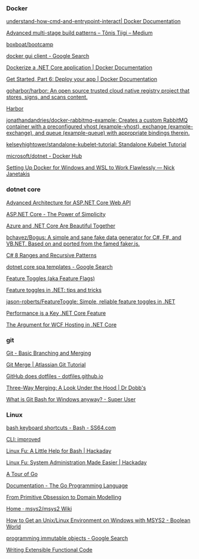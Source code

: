 ### Docker

<dl>

[understand-how-cmd-and-entrypoint-interact| Docker Documentation](https://docs.docker.com/engine/reference/builder/#understand-how-cmd-and-entrypoint-interact)

[Advanced multi-stage build patterns – Tõnis Tiigi – Medium](https://medium.com/@tonistiigi/advanced-multi-stage-build-patterns-6f741b852fae)

[boxboat/bootcamp](https://github.com/boxboat/bootcamp)

[docker gui client - Google Search](https://www.google.com/search?q=docker+gui+client&rlz=1C1CAFC_enUS805US805&oq=docker+gui+client&aqs=chrome..69i57j0l3.1951j0j7&sourceid=chrome&ie=UTF-8)

[Dockerize a .NET Core application | Docker Documentation](https://docs.docker.com/engine/examples/dotnetcore/)

[Get Started, Part 6: Deploy your app | Docker Documentation](https://docs.docker.com/v17.09/get-started/part6/)

[goharbor/harbor: An open source trusted cloud native registry project that stores, signs, and scans content.](https://github.com/goharbor/harbor)

[Harbor](https://goharbor.io/)

[jonathandandries/docker-rabbitmq-example: Creates a custom RabbitMQ container with a preconfigured vhost (example-vhost), exchange (example-exchange), and queue (example-queue) with appropriate bindings therein.](https://github.com/jonathandandries/docker-rabbitmq-example)

[kelseyhightower/standalone-kubelet-tutorial: Standalone Kubelet Tutorial](https://github.com/kelseyhightower/standalone-kubelet-tutorial)

[microsoft/dotnet - Docker Hub](https://hub.docker.com/r/microsoft/dotnet/)

[Setting Up Docker for Windows and WSL to Work Flawlessly — Nick Janetakis](https://nickjanetakis.com/blog/setting-up-docker-for-windows-and-wsl-to-work-flawlessly)

</dl>

### dotnet core

<dl>

[Advanced Architecture for ASP.NET Core Web API](https://www.infoq.com/articles/advanced-architecture-aspnet-core)

[ASP.NET Core - The Power of Simplicity](https://www.infoq.com/articles/aspnetcore-power-of-simplicity)

[Azure and .NET Core Are Beautiful Together](https://www.infoq.com/articles/azure-and-net-core?utm_campaign=rightbar_v2&utm_source=infoq&utm_medium=articles_link&utm_content=link_text)

[bchavez/Bogus: A simple and sane fake data generator for C#, F#, and VB.NET. Based on and ported from the famed faker.js.](https://github.com/bchavez/Bogus)

[C# 8 Ranges and Recursive Patterns](https://www.infoq.com/articles/cs8-ranges-and-recursive-patterns?utm_campaign=rightbar_v2&utm_source=infoq&utm_medium=articles_link&utm_content=link_text)

[dotnet core spa templates - Google Search](https://www.google.com/search?rlz=1C1CAFC_enUS805US805&ei=meCjW-WuM4PSsAX21rigDw&q=dotnet+core+spa+templates&oq=dotnet+core+spa&gs_l=psy-ab.3.1.0l4j0i22i30j0i22i10i30j0i22i30l2j0i22i10i30j0i22i30.8799.9075..10570...0.0..0.284.419.2j0j1......0....1..gws-wiz.......0i71j0i20i263.11f2eiKxDNU)

[Feature Toggles (aka Feature Flags)](https://martinfowler.com/articles/feature-toggles.html)

[Feature toggles in .NET: tips and tricks](https://surfingthecode.com/feature-toggles-in-.net-tips-and-tricks/)

[jason-roberts/FeatureToggle: Simple, reliable feature toggles in .NET](https://github.com/jason-roberts/FeatureToggle)

[Performance is a Key .NET Core Feature](https://www.infoq.com/articles/performance-net-core?utm_campaign=rightbar_v2&utm_source=infoq&utm_medium=articles_link&utm_content=link_text)

[The Argument for WCF Hosting in .NET Core](https://www.infoq.com/articles/WCF-Net-Core-Debate?utm_campaign=rightbar_v2&utm_source=infoq&utm_medium=articles_link&utm_content=link_text)

</dl>

### git

<dl>

[Git - Basic Branching and Merging](https://git-scm.com/book/en/v2/Git-Branching-Basic-Branching-and-Merging)

[Git Merge | Atlassian Git Tutorial](https://www.atlassian.com/git/tutorials/using-branches/git-merge)

[GitHub does dotfiles - dotfiles.github.io](https://dotfiles.github.io/)

[Three-Way Merging: A Look Under the Hood | Dr Dobb's](http://www.drdobbs.com/tools/three-way-merging-a-look-under-the-hood/240164902)

[What is Git Bash for Windows anyway? - Super User](https://superuser.com/questions/1053633/what-is-git-bash-for-windows-anyway)

</dl>

### Linux

<dl>

[bash keyboard shortcuts - Bash - SS64.com](https://ss64.com/bash/syntax-keyboard.html)

[CLI: improved](https://remysharp.com/2018/08/23/cli-improved)

[Linux Fu: A Little Help for Bash | Hackaday](https://hackaday.com/2018/02/02/linux-fu-a-little-help-for-bash/)

[Linux Fu: System Administration Made Easier | Hackaday](https://hackaday.com/2017/11/09/linux-fu-system-administration-made-easier/)

</dl>

[A Tour of Go](https://tour.golang.org/welcome/1)

[Documentation - The Go Programming Language](https://golang.org/doc/)

[From Primitive Obsession to Domain Modelling](http://blog.ploeh.dk/2015/01/19/from-primitive-obsession-to-domain-modelling/)

[Home · msys2/msys2 Wiki](https://github.com/msys2/msys2/wiki)

[How to Get an Unix/Linux Environment on Windows with MSYS2 - Boolean World](https://www.booleanworld.com/get-unix-linux-environment-windows-msys2/)

[programming immutable objects - Google Search](https://www.google.com/search?q=programming+immutable+objects&rlz=1C1CAFC_enUS805US805&oq=programming+immutable+objects&aqs=chrome..69i57j0.9127j1j7&sourceid=chrome&ie=UTF-8)

[Writing Extensible Functional Code](https://www.infoq.com/presentations/extensible-functional-code?utm_campaign=rightbar_v2&utm_source=infoq&utm_medium=presentations_link&utm_content=link_text)
